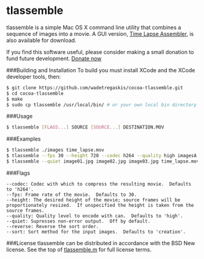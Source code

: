 # tlassemble
tlassemble is a simple Mac OS X command line utility that combines a sequence of images into a movie. A GUI version, [Time Lapse Assembler](http://www.dayofthenewdan.com/projects/time-lapse-assembler-1), is also available for download.

If you find this software useful, please consider making a small donation to fund future development.
[Donate now](https://www.paypal.com/cgi-bin/webscr?cmd=_s-xclick&hosted_button_id=9465YBPSUC9YL)

###Building and Installation
To build you must install XCode and the XCode developer tools, then:

```bash
$ git clone https://github.com/wadetregaskis/cocoa-tlassemble.git
$ cd cocoa-tlassemble
$ make
$ sudo cp tlassemble /usr/local/bin/ # or your own local bin directory
```

###Usage
```bash
$ tlassemble [FLAGS...] SOURCE [SOURCE...] DESTINATION.MOV
```

###Examples
```bash
$ tlassemble ./images time_lapse.mov
$ tlassemble --fps 30 --height 720 --codec h264 --quality high imagesA imagesB time_lapse.mov
$ tlassemble --quiet image01.jpg image02.jpg image03.jpg time_lapse.mov
```

###Flags
```
--codec: Codec with which to compress the resulting movie.  Defaults to 'h264'.
--fps: Frame rate of the movie.  Defaults to 30.
--height: The desired height of the movie; source frames will be proportionately resized.  If unspecified the height is taken from the source frames.
--quality: Quality level to encode with can.  Defaults to 'high'.
--quiet: Supresses non-error output.  Off by default.
--reverse: Reverse the sort order.
--sort: Sort method for the input images.  Defaults to 'creation'.
```

###License
tlassemble can be distributed in accordance with the BSD New license.  See the top of [tlassemble.m](https://github.com/wadetregaskis/cocoa-tlassemble/blob/master/tlassemble.m) for full license terms.

